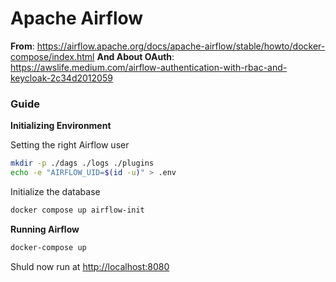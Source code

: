 # Apache Airflow

**From**: https://airflow.apache.org/docs/apache-airflow/stable/howto/docker-compose/index.html
**And About OAuth**: https://awslife.medium.com/airflow-authentication-with-rbac-and-keycloak-2c34d2012059

### Guide

**Initializing Environment**

Setting the right Airflow user

```bash
mkdir -p ./dags ./logs ./plugins
echo -e "AIRFLOW_UID=$(id -u)" > .env
```


Initialize the database

```bash
docker compose up airflow-init
```

**Running Airflow**

```bash
docker-compose up
```

Shuld now run at [http://localhost:8080](http://localhost:8080)
